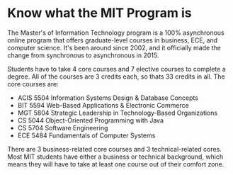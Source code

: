 # Know what the MIT Program is

The Master's of Information Technology program is a 100% asynchronous online program that offers graduate-level courses in business, ECE, and computer science. It's been around since 2002, and it officially made the change from synchronous to asynchronous in 2015.

Students have to take 4 core courses and 7 elective courses to complete a degree. All of the courses are 3 credits each, so thats 33 credits in all. The core courses are:

- ACIS 5504 Information Systems Design & Database Concepts
- BIT 5594 Web-Based Applications & Electronic Commerce
- MGT 5804 Strategic Leadership in Technology-Based Organizations
- CS 5044 Object-Oriented Programming with Java
- CS 5704 Software Engineering
- ECE 5484 Fundamentals of Computer Systems

There are 3 business-related core courses and 3 technical-related cores. Most MIT students have either a business or technical background, which means they will have to take at least one course out of their comfort zone.
